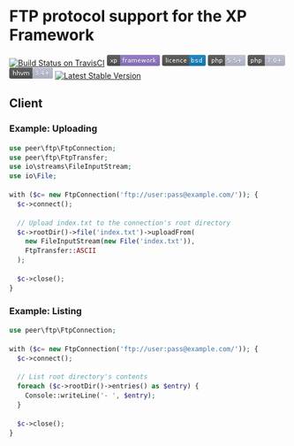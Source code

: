 FTP protocol support for the XP Framework
========================================================================

[![Build Status on TravisCI](https://secure.travis-ci.org/xp-framework/ftp.svg)](http://travis-ci.org/xp-framework/ftp)
[![XP Framework Module](https://raw.githubusercontent.com/xp-framework/web/master/static/xp-framework-badge.png)](https://github.com/xp-framework/core)
[![BSD Licence](https://raw.githubusercontent.com/xp-framework/web/master/static/licence-bsd.png)](https://github.com/xp-framework/core/blob/master/LICENCE.md)
[![Required PHP 5.5+](https://raw.githubusercontent.com/xp-framework/web/master/static/php-5_5plus.png)](http://php.net/)
[![Supports PHP 7.0+](https://raw.githubusercontent.com/xp-framework/web/master/static/php-7_0plus.png)](http://php.net/)
[![Required HHVM 3.4+](https://raw.githubusercontent.com/xp-framework/web/master/static/hhvm-3_4plus.png)](http://hhvm.com/)
[![Latest Stable Version](https://poser.pugx.org/xp-framework/ftp/version.png)](https://packagist.org/packages/xp-framework/ftp)

Client
------

### Example: Uploading

```php
use peer\ftp\FtpConnection;
use peer\ftp\FtpTransfer;
use io\streams\FileInputStream;
use io\File;

with ($c= new FtpConnection('ftp://user:pass@example.com/')); {
  $c->connect();

  // Upload index.txt to the connection's root directory
  $c->rootDir()->file('index.txt')->uploadFrom(
    new FileInputStream(new File('index.txt')),
    FtpTransfer::ASCII
  );

  $c->close();
}
```

### Example: Listing

```php
use peer\ftp\FtpConnection;

with ($c= new FtpConnection('ftp://user:pass@example.com/')); {
  $c->connect();

  // List root directory's contents
  foreach ($c->rootDir()->entries() as $entry) {
    Console::writeLine('- ', $entry);
  }

  $c->close();
}
```
